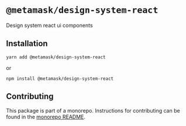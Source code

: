# `@metamask/design-system-react`

Design system react ui components

## Installation

`yarn add @metamask/design-system-react`

or

`npm install @metamask/design-system-react`

## Contributing

This package is part of a monorepo. Instructions for contributing can be found in the [monorepo README](https://github.com/MetaMask/metamask-design-system#readme).
